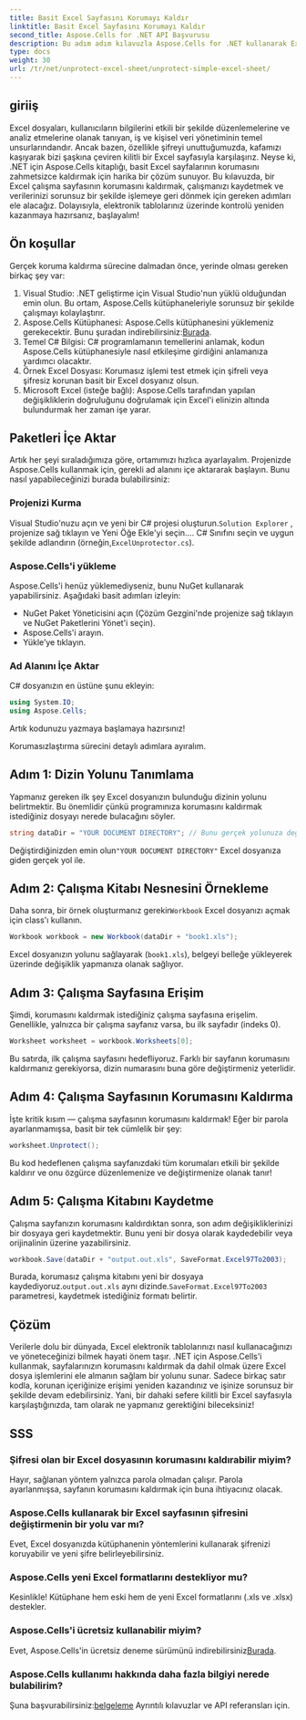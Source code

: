 ```yaml
---
title: Basit Excel Sayfasını Korumayı Kaldır
linktitle: Basit Excel Sayfasını Korumayı Kaldır
second_title: Aspose.Cells for .NET API Başvurusu
description: Bu adım adım kılavuzla Aspose.Cells for .NET kullanarak Excel sayfalarının korumasını nasıl kolayca kaldıracağınızı öğrenin. Verilerinize kısa sürede yeniden erişin.
type: docs
weight: 30
url: /tr/net/unprotect-excel-sheet/unprotect-simple-excel-sheet/
---
```

## giriiş

Excel dosyaları, kullanıcıların bilgilerini etkili bir şekilde düzenlemelerine ve analiz etmelerine olanak tanıyan, iş ve kişisel veri yönetiminin temel unsurlarındandır. Ancak bazen, özellikle şifreyi unuttuğumuzda, kafamızı kaşıyarak bizi şaşkına çeviren kilitli bir Excel sayfasıyla karşılaşırız. Neyse ki, .NET için Aspose.Cells kitaplığı, basit Excel sayfalarının korumasını zahmetsizce kaldırmak için harika bir çözüm sunuyor. Bu kılavuzda, bir Excel çalışma sayfasının korumasını kaldırmak, çalışmanızı kaydetmek ve verilerinizi sorunsuz bir şekilde işlemeye geri dönmek için gereken adımları ele alacağız. Dolayısıyla, elektronik tablolarınız üzerinde kontrolü yeniden kazanmaya hazırsanız, başlayalım!

## Ön koşullar

Gerçek koruma kaldırma sürecine dalmadan önce, yerinde olması gereken birkaç şey var:

1. Visual Studio: .NET geliştirme için Visual Studio'nun yüklü olduğundan emin olun. Bu ortam, Aspose.Cells kütüphaneleriyle sorunsuz bir şekilde çalışmayı kolaylaştırır.
2.  Aspose.Cells Kütüphanesi: Aspose.Cells kütüphanesini yüklemeniz gerekecektir. Bunu şuradan indirebilirsiniz:[Burada](https://releases.aspose.com/cells/net/).
3. Temel C# Bilgisi: C# programlamanın temellerini anlamak, kodun Aspose.Cells kütüphanesiyle nasıl etkileşime girdiğini anlamanıza yardımcı olacaktır.
4. Örnek Excel Dosyası: Korumasız işlemi test etmek için şifreli veya şifresiz korunan basit bir Excel dosyanız olsun.
5. Microsoft Excel (isteğe bağlı): Aspose.Cells tarafından yapılan değişikliklerin doğruluğunu doğrulamak için Excel'i elinizin altında bulundurmak her zaman işe yarar.

## Paketleri İçe Aktar

Artık her şeyi sıraladığımıza göre, ortamımızı hızlıca ayarlayalım. Projenizde Aspose.Cells kullanmak için, gerekli ad alanını içe aktararak başlayın. Bunu nasıl yapabileceğinizi burada bulabilirsiniz:

### Projenizi Kurma

 Visual Studio'nuzu açın ve yeni bir C# projesi oluşturun.`Solution Explorer` , projenize sağ tıklayın ve Yeni Öğe Ekle'yi seçin.... C# Sınıfını seçin ve uygun şekilde adlandırın (örneğin,`ExcelUnprotector.cs`).

### Aspose.Cells'i yükleme

Aspose.Cells'i henüz yüklemediyseniz, bunu NuGet kullanarak yapabilirsiniz. Aşağıdaki basit adımları izleyin:

- NuGet Paket Yöneticisini açın (Çözüm Gezgini'nde projenize sağ tıklayın ve NuGet Paketlerini Yönet'i seçin).
- Aspose.Cells'i arayın.
- Yükle’ye tıklayın.

### Ad Alanını İçe Aktar

C# dosyanızın en üstüne şunu ekleyin:

```csharp
using System.IO;
using Aspose.Cells;
```

Artık kodunuzu yazmaya başlamaya hazırsınız!

Korumasızlaştırma sürecini detaylı adımlara ayıralım.

## Adım 1: Dizin Yolunu Tanımlama

Yapmanız gereken ilk şey Excel dosyanızın bulunduğu dizinin yolunu belirtmektir. Bu önemlidir çünkü programınıza korumasını kaldırmak istediğiniz dosyayı nerede bulacağını söyler.

```csharp
string dataDir = "YOUR DOCUMENT DIRECTORY"; // Bunu gerçek yolunuza değiştirin
```

 Değiştirdiğinizden emin olun`"YOUR DOCUMENT DIRECTORY"` Excel dosyanıza giden gerçek yol ile.

## Adım 2: Çalışma Kitabı Nesnesini Örnekleme

 Daha sonra, bir örnek oluşturmanız gerekir`Workbook` Excel dosyanızı açmak için class'ı kullanın.

```csharp
Workbook workbook = new Workbook(dataDir + "book1.xls");
```

Excel dosyanızın yolunu sağlayarak (`book1.xls`), belgeyi belleğe yükleyerek üzerinde değişiklik yapmanıza olanak sağlıyor.

## Adım 3: Çalışma Sayfasına Erişim

Şimdi, korumasını kaldırmak istediğiniz çalışma sayfasına erişelim. Genellikle, yalnızca bir çalışma sayfanız varsa, bu ilk sayfadır (indeks 0).

```csharp
Worksheet worksheet = workbook.Worksheets[0];
```

Bu satırda, ilk çalışma sayfasını hedefliyoruz. Farklı bir sayfanın korumasını kaldırmanız gerekiyorsa, dizin numarasını buna göre değiştirmeniz yeterlidir.

## Adım 4: Çalışma Sayfasının Korumasını Kaldırma

İşte kritik kısım — çalışma sayfasının korumasını kaldırmak! Eğer bir parola ayarlanmamışsa, basit bir tek cümlelik bir şey:

```csharp
worksheet.Unprotect();
```

Bu kod hedeflenen çalışma sayfanızdaki tüm korumaları etkili bir şekilde kaldırır ve onu özgürce düzenlemenize ve değiştirmenize olanak tanır!

## Adım 5: Çalışma Kitabını Kaydetme

Çalışma sayfanızın korumasını kaldırdıktan sonra, son adım değişikliklerinizi bir dosyaya geri kaydetmektir. Bunu yeni bir dosya olarak kaydedebilir veya orijinalinin üzerine yazabilirsiniz.

```csharp
workbook.Save(dataDir + "output.out.xls", SaveFormat.Excel97To2003);
```

 Burada, korumasız çalışma kitabını yeni bir dosyaya kaydediyoruz.`output.out.xls` aynı dizinde.`SaveFormat.Excel97To2003` parametresi, kaydetmek istediğiniz formatı belirtir.

## Çözüm

Verilerle dolu bir dünyada, Excel elektronik tablolarınızı nasıl kullanacağınızı ve yöneteceğinizi bilmek hayati önem taşır. .NET için Aspose.Cells'i kullanmak, sayfalarınızın korumasını kaldırmak da dahil olmak üzere Excel dosya işlemlerini ele almanın sağlam bir yolunu sunar. Sadece birkaç satır kodla, korunan içeriğinize erişimi yeniden kazandınız ve işinize sorunsuz bir şekilde devam edebilirsiniz. Yani, bir dahaki sefere kilitli bir Excel sayfasıyla karşılaştığınızda, tam olarak ne yapmanız gerektiğini bileceksiniz!

## SSS

### Şifresi olan bir Excel dosyasının korumasını kaldırabilir miyim?
Hayır, sağlanan yöntem yalnızca parola olmadan çalışır. Parola ayarlanmışsa, sayfanın korumasını kaldırmak için buna ihtiyacınız olacak.

### Aspose.Cells kullanarak bir Excel sayfasının şifresini değiştirmenin bir yolu var mı?
Evet, Excel dosyanızda kütüphanenin yöntemlerini kullanarak şifrenizi koruyabilir ve yeni şifre belirleyebilirsiniz.

### Aspose.Cells yeni Excel formatlarını destekliyor mu?
Kesinlikle! Kütüphane hem eski hem de yeni Excel formatlarını (.xls ve .xlsx) destekler.

### Aspose.Cells'i ücretsiz kullanabilir miyim?
 Evet, Aspose.Cells'in ücretsiz deneme sürümünü indirebilirsiniz[Burada](https://releases.aspose.com/).

### Aspose.Cells kullanımı hakkında daha fazla bilgiyi nerede bulabilirim?
 Şuna başvurabilirsiniz:[belgeleme](https://reference.aspose.com/cells/net/) Ayrıntılı kılavuzlar ve API referansları için.